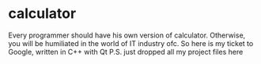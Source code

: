 # calculator
Every programmer should have his own version of calculator. Otherwise, you will be humiliated in the world of IT industry ofc. So here is my ticket to Google, written in C++ with Qt
P.S. just dropped all my project files here
